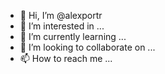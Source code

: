 - 👋 Hi, I’m @alexportr
- 👀 I’m interested in ...
- 🌱 I’m currently learning ...
- 💞️ I’m looking to collaborate on ...
- 📫 How to reach me ...

<!---
alexportr/alexportr is a ✨ special ✨ repository because its `README.md` (this file) appears on your GitHub profile.
You can click the Preview link to take a look at your changes.
--->
